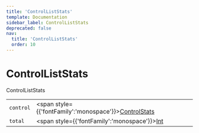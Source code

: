 ```yaml
---
title: 'ControlListStats'
template: Documentation
sidebar_label: ControlListStats
deprecated: false
nav:
  title: 'ControlListStats'
  order: 10
---
```


# ControlListStats

<div style={{'fontFamily':'monospace'}}><span style={{'fontSize':'1.5rem','fontWeight':500}}>ControlListStats</span></div>





| | | |
| -- | -- | -- |
| `control` | <span style={{'fontFamily':'monospace'}}><a href="/guardrails/docs/reference/graphql/object/ControlStats">ControlStats</a></span> |  |
| `total` | <span style={{'fontFamily':'monospace'}}><a href="/guardrails/docs/reference/graphql/scalar/Int">Int</a></span> |  |